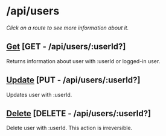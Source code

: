 # /api/users

*Click on a route to see more information about it.*

## [Get](get.md) [GET - /api/users/:userId?]

Returns information about user with :userId or logged-in user.

## [Update](update.md) [PUT - /api/users/:userId?]

Updates user with :userId.

## [Delete](delete.md) [DELETE - /api/users/:userId?]

Delete user with :userId. This action is irreversible.